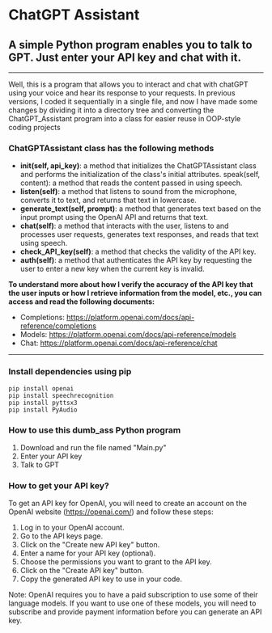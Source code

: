 # **ChatGPT Assistant**

## **A simple Python program enables you to talk to GPT. Just enter your API key and chat with it.**

---
Well, this is a program that allows you to interact and chat with chatGPT using your voice and hear its response to your requests. In previous versions, I coded it sequentially in a single file, and now I have made some changes by dividing it into a directory tree and converting the ChatGPT_Assistant program into a class for easier reuse in OOP-style coding projects

### ChatGPTAssistant class has the following methods

- **init(self, api_key)**: a method that initializes the ChatGPTAssistant class and performs the initialization of the class's initial attributes.
speak(self, content): a method that reads the content passed in using speech.
- **listen(self)**: a method that listens to sound from the microphone, converts it to text, and returns that text in lowercase.
- **generate_text(self, prompt)**: a method that generates text based on the input prompt using the OpenAI API and returns that text.
- **chat(self)**: a method that interacts with the user, listens to and processes user requests, generates text responses, and reads that text using speech.
- **check_API_key(self)**: a method that checks the validity of the API key.
- **auth(self)**: a method that authenticates the API key by requesting the user to enter a new key when the current key is invalid.

**To understand more about how I verify the accuracy of the API key that the user inputs or how I retrieve information from the model, etc., you can access and read the following documents:**

- Completions: <https://platform.openai.com/docs/api-reference/completions>
- Models: <https://platform.openai.com/docs/api-reference/models>
- Chat: <https://platform.openai.com/docs/api-reference/chat>

---

### Install dependencies using pip

    pip install openai
    pip install speechrecognition 
    pip install pyttsx3 
    pip install PyAudio

### How to use this dumb_ass Python program

1. Download and run the file named "Main.py"
2. Enter your API key
3. Talk to GPT

### How to get your API key?

To get an API key for OpenAI, you will need to create an account on the OpenAI website (<https://openai.com/>) and follow these steps:

1. Log in to your OpenAI account.
2. Go to the API keys page.
3. Click on the "Create new API key" button.
4. Enter a name for your API key (optional).
5. Choose the permissions you want to grant to the API key.
6. Click on the "Create API key" button.
7. Copy the generated API key to use in your code.

Note: OpenAI requires you to have a paid subscription to use some of their language models. If you want to use one of these models, you will need to subscribe and provide payment information before you can generate an API key.
